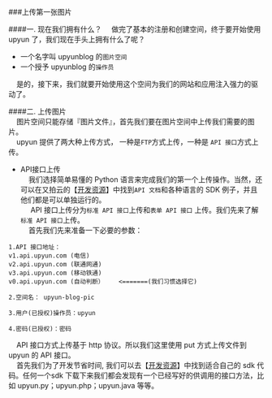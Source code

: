 ###上传第一张图片 

####一. 现在我们拥有什么？
&nbsp;&nbsp;&nbsp;&nbsp;做完了基本的注册和创建空间，终于要开始使用 upyun 了，我们现在手头上拥有什么了呢？    

+ 一个名字叫 upyunblog 的```图片空间```
+ 一个授予 upyunblog 的```操作员```    

&nbsp;&nbsp;&nbsp;&nbsp;是的，接下来，我们就要开始使用这个空间为我们的网站和应用注入强力的驱动了。

####二. 上传图片    
&nbsp;&nbsp;&nbsp;&nbsp;图片空间只能存储『图片文件』，首先我们要在图片空间中上传我们需要的图片。    
&nbsp;&nbsp;&nbsp;&nbsp;upyun 提供了两大种上传方式， 一种是```FTP```方式上传，一种是 ```API 接口```方式上传。    

+ API接口上传    
&nbsp;&nbsp;&nbsp;&nbsp;我们选择简单易懂的 Python 语言来完成我们的第一个上传操作。当然，还可以在又拍云的【[开发资源](http://wiki.upyun.com/index.php?title=%E5%BC%80%E5%8F%91%E8%B5%84%E6%BA%90)】中找到```API 文档```和各种语言的 SDK 例子，并且他们都是可以单独运行的。    
&nbsp;&nbsp;&nbsp;&nbsp; API 接口上传分为```标准 API 接口```上传和```表单 API 接口``` 上传。我们先来了解```标准 API 接口```上传。    
&nbsp;&nbsp;&nbsp;&nbsp;首先我们先来准备一下必要的参数：    

```
1.API 接口地址：
v1.api.upyun.com (电信)
v2.api.upyun.com (联通网通)
v3.api.upyun.com (移动铁通)
v0.api.upyun.com (自动判断）    <=======(我们习惯选择它)

2.空间名： upyun-blog-pic

3.用户(已授权)操作员：upyun

4.密码(已授权)：密码
```    

&nbsp;&nbsp;&nbsp;&nbsp;API 接口方式上传基于 http 协议。所以我们这里使用 put 方式上传文件到 upyun 的 API 接口。    
&nbsp;&nbsp;&nbsp;&nbsp;首先我们为了开发节省时间, 我们可以去【[开发资源](http://wiki.upyun.com/index.php?title=%E5%BC%80%E5%8F%91%E8%B5%84%E6%BA%90)】中找到适合自己的 sdk 代码。任何一个sdk 下载下来我们都会发现有一个已经写好的供调用的接口方法，比如 upyun.py；upyun.php；upyun.java 等等。
